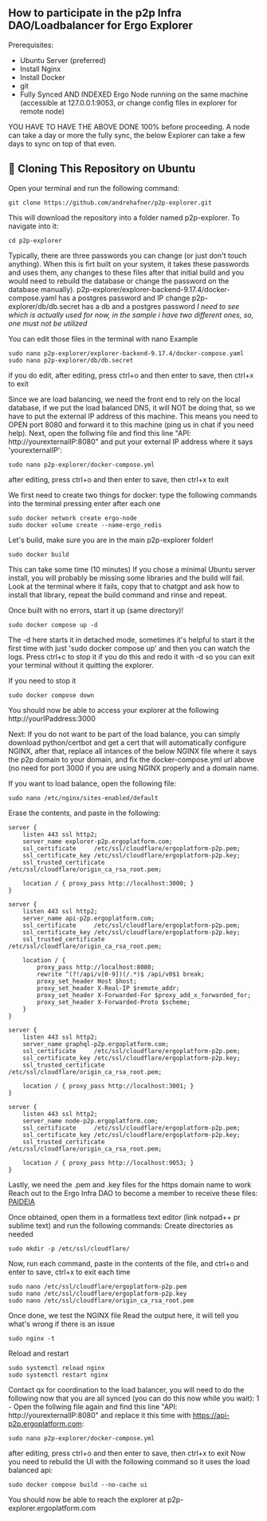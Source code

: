 ## How to participate in the p2p Infra DAO/Loadbalancer for Ergo Explorer

Prerequisites:
- Ubuntu Server (preferred)
- Install Nginx
- Install Docker
- git
- Fully Synced AND INDEXED Ergo Node running on the same machine (accessible at 127.0.0.1:9053, or change config files in explorer for remote node)

YOU HAVE TO HAVE THE ABOVE DONE 100% before proceeding. A node can take a day or more the fully sync, the below Explorer can take a few days to sync on top of that even.

## 🐧 Cloning This Repository on Ubuntu

Open your terminal and run the following command:

```
git clone https://github.com/andrehafner/p2p-explorer.git
```
This will download the repository into a folder named p2p-explorer. To navigate into it:
```
cd p2p-explorer
```
Typically, there are three passwords you can change (or just don't touch anything). When this is firt built on your system, it takes these passwords and uses them, any changes to these files after that initial build and you would need to rebuild the database or change the password on the database manually).
p2p-explorer/explorer-backend-9.17.4/docker-compose.yaml has a postgres password and IP change
p2p-explorer/db/db.secret has a db and a postgres password
*I need to see which is actually used for now, in the sample i have two different ones, so, one must not be utilized*

You can edit those files in the terminal with nano
Example
```
sudo nano p2p-explorer/explorer-backend-9.17.4/docker-compose.yaml
sudo nano p2p-explorer/db/db.secret
```
if you do edit, after editing, press ctrl+o and then enter to save, then ctrl+x to exit

Since we are load balancing, we need the front end to rely on the local database, if we put the load balanced DNS, it will NOT be doing that, so we have to put the external IP address of this machine. This means you need to OPEN port 8080 and forward it to this machine (ping us in chat if you need help).
Next, open the follwing file and find this line "API: http://yourexternalIP:8080" and put your external IP address where it says 'yourexternalIP': 
```
sudo nano p2p-explorer/docker-compose.yml
```
after editing, press ctrl+o and then enter to save, then ctrl+x to exit

We first need to create two things for docker:
type the following commands into the terminal pressing enter after each one
```
sudo docker network create ergo-node
sudo docker volume create --name-ergo_redis
```

Let's build, make sure you are in the main p2p-explorer folder!
```
sudo docker build
```
This can take some time (10 minutes)
If you chose a minimal Ubuntu server install, you will probably be missing some libraries and the build will fail. Look at the terminal where it fails, copy that to chatgpt and ask how to install that library, repeat the build command and rinse and repeat. 

Once built with no errors, start it up (same directory)!
```
sudo docker compose up -d
```
The -d here starts it in detached mode, sometimes it's helpful to start it the first time with just 'sudo docker compose up' and then you can watch the logs. Press ctrl+c to stop it if you do this and redo it with -d so you can exit your terminal without it quitting the explorer.

If you need to stop it
```
sudo docker compose down
```

You should now be able to access your explorer at the following http://yourIPaddress:3000

Next:
If you do not want to be part of the load balance, you can simply download python/certbot and get a cert that will automatically configure NGINX, after that, replace all intances of the below NGINX file where it says the p2p domain to your domain, and fix the docker-compose.yml url above (no need for port 3000 if you are using NGINX properly and a domain name.

If you want to load balance, open the following file:
```
sudo nano /etc/nginx/sites-enabled/default
```
Erase the contents, and paste in the following:
```
server {
    listen 443 ssl http2;
    server_name explorer-p2p.ergoplatform.com;
    ssl_certificate     /etc/ssl/cloudflare/ergoplatform-p2p.pem;
    ssl_certificate_key /etc/ssl/cloudflare/ergoplatform-p2p.key;
    ssl_trusted_certificate /etc/ssl/cloudflare/origin_ca_rsa_root.pem;

    location / { proxy_pass http://localhost:3000; }
}

server {
    listen 443 ssl http2;
    server_name api-p2p.ergoplatform.com;
    ssl_certificate     /etc/ssl/cloudflare/ergoplatform-p2p.pem;
    ssl_certificate_key /etc/ssl/cloudflare/ergoplatform-p2p.key;
    ssl_trusted_certificate /etc/ssl/cloudflare/origin_ca_rsa_root.pem;

    location / {
        proxy_pass http://localhost:8080;
        rewrite ^(?!/api/v[0-9])(/.*)$ /api/v0$1 break;
        proxy_set_header Host $host;
        proxy_set_header X-Real-IP $remote_addr;
        proxy_set_header X-Forwarded-For $proxy_add_x_forwarded_for;
        proxy_set_header X-Forwarded-Proto $scheme;
    }
}

server {
    listen 443 ssl http2;
    server_name graphql-p2p.ergoplatform.com;
    ssl_certificate     /etc/ssl/cloudflare/ergoplatform-p2p.pem;
    ssl_certificate_key /etc/ssl/cloudflare/ergoplatform-p2p.key;
    ssl_trusted_certificate /etc/ssl/cloudflare/origin_ca_rsa_root.pem;

    location / { proxy_pass http://localhost:3001; }
}

server {
    listen 443 ssl http2;
    server_name node-p2p.ergoplatform.com;
    ssl_certificate     /etc/ssl/cloudflare/ergoplatform-p2p.pem;
    ssl_certificate_key /etc/ssl/cloudflare/ergoplatform-p2p.key;
    ssl_trusted_certificate /etc/ssl/cloudflare/origin_ca_rsa_root.pem;

    location / { proxy_pass http://localhost:9053; }
}
```
Lastly, we need the .pem and .key files for the https domain name to work
Reach out to the Ergo Infra DAO to become a member to receive these files: [PAIDEIA](https://app.paideia.im/ergoinfradao)

Once obtained, open them in a formatless text editor (link notpad++ pr sublime text) and run the following commands:
Create directories as needed
```
sudo mkdir -p /etc/ssl/cloudflare/
```
Now, run each command, paste in the contents of the file, and ctrl+o and enter to save, ctrl+x to exit each time
```
sudo nano /etc/ssl/cloudflare/ergoplatform-p2p.pem
sudo nano /etc/ssl/cloudflare/ergoplatform-p2p.key
sudo nano /etc/ssl/cloudflare/origin_ca_rsa_root.pem
```
Once done, we test the NGINX file 
Read the output here, it will tell you what's wrong if there is an issue
```
sudo nginx -t
```
Reload and restart
```
sudo systemctl reload nginx
sudo systemctl restart nginx
```

Contact qx for coordination to the load balancer, you will need to do the following now that you are all synced (you can do this now while you wait): 
1 - Open the follwing file again and find this line "API: http://yourexternalIP:8080" and replace it this time with https://api-p2p.ergoplatform.com: 
```
sudo nano p2p-explorer/docker-compose.yml
```
after editing, press ctrl+o and then enter to save, then ctrl+x to exit 
Now you need to rebuild the UI with the following command so it uses the load balanced api: 
```
sudo docker compose build --no-cache ui
```

You should now be able to reach the explorer at p2p-explorer.ergoplatform.com
